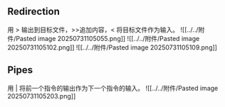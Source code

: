 ## Redirection
用 > 输出到目标文件，>>追加内容，< 将目标文件作为输入。
![[../../附件/Pasted image 20250731105055.png]]
![[../../附件/Pasted image 20250731105102.png]]
![[../../附件/Pasted image 20250731105109.png]]

## Pipes
用 | 将前一个指令的输出作为下一个指令的输入。
![[../../附件/Pasted image 20250731105203.png]]